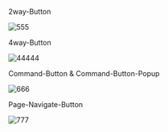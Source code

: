 2way-Button

![555](https://user-images.githubusercontent.com/73241309/145092511-5e0d00c3-efd3-41a8-a371-0ddd1d489164.PNG)

4way-Button

![44444](https://user-images.githubusercontent.com/73241309/145102994-aee78b93-b884-4f70-bc1d-8bb86047e1e9.PNG)

Command-Button & Command-Button-Popup

![666](https://user-images.githubusercontent.com/73241309/145092586-5b3b4290-ec8e-4c62-ac4d-861d8b23b0fd.PNG)

Page-Navigate-Button

![777](https://user-images.githubusercontent.com/73241309/145092625-32d29066-8d3c-4caa-a044-b8703bb712a9.PNG)
